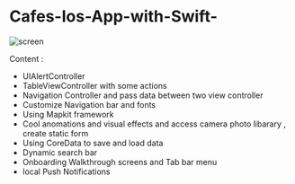 # Cafes-Ios-App-with-Swift-

![screen](https://user-images.githubusercontent.com/61670926/80564412-08bc4780-89ee-11ea-854c-7004129489a1.png) 

Content :

- UIAlertController
- TableViewController with some actions 
- Navigation Controller and pass data between two view controller 
- Customize Navigation bar and fonts
- Using Mapkit framework
- Cool anomations and visual effects and access camera photo libarary , create static form
- Using CoreData to save and load data
- Dynamic search bar 
- Onboarding Walkthrough screens and Tab bar menu
- local Push Notifications 
